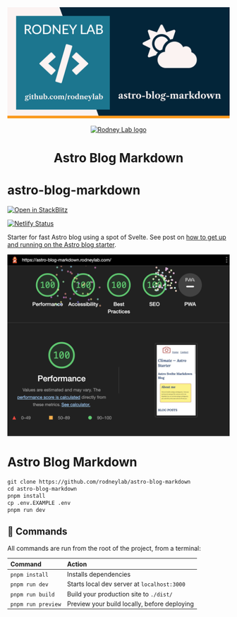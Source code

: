 <img src="./images/rodneylab-github-astro-blog-markdown.png" alt="Rodney Lab astro-blog-markdown Github banner">

<p align="center">
  <a aria-label="Open Rodney Lab site" href="https://rodneylab.com" rel="nofollow noopener noreferrer">
    <img alt="Rodney Lab logo" src="https://rodneylab.com/assets/icon.png" width="60" />
  </a>
</p>
<h1 align="center">
  Astro Blog Markdown
</h1>

# astro-blog-markdown

[![Open in StackBlitz](https://developer.stackblitz.com/img/open_in_stackblitz.svg)](https://stackblitz.com/github/rodneylab/astro-blog-markdown)

[![Netlify Status](https://api.netlify.com/api/v1/badges/ba727efb-61da-4338-94fa-15cf51fdd924/deploy-status)](https://app.netlify.com/sites/jazzy-pixie-b363bf/deploys)

Starter for fast Astro blog using a spot of Svelte. See post on <a aria-label="Open article on using the Astro blog starter" href="https://rodneylab.com/astro-blog-markdown/">how to get up and running on the Astro blog starter</a>.

<img src="./images/astro-blog-markdown-lighthouse.png" alt="Lighthouse scores for 100 in each category">

# Astro Blog Markdown

```
git clone https://github.com/rodneylab/astro-blog-markdown
cd astro-blog-markdown
pnpm install
cp .env.EXAMPLE .env
pnpm run dev
```

## 🧞 Commands

All commands are run from the root of the project, from a terminal:

| Command            | Action                                       |
| :----------------- | :------------------------------------------- |
| `pnpm install`     | Installs dependencies                        |
| `pnpm run dev`     | Starts local dev server at `localhost:3000`  |
| `pnpm run build`   | Build your production site to `./dist/`      |
| `pnpm run preview` | Preview your build locally, before deploying |

